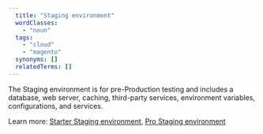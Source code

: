 ```yaml
---
  title: "Staging environment"
  wordClasses:
    - "noun"
  tags:
    - "cloud"
    - "magento"
  synonyms: []
  relatedTerms: []
---
```

The Staging environment is for pre-Production testing and includes a database, web server, caching, third-party services, environment variables, configurations, and services.

Learn more:
[Starter Staging environment](https://devdocs.magento.com/cloud/architecture/starter-architecture.html#cloud-arch-stage),
[Pro Staging environment](https://devdocs.magento.com/cloud/architecture/pro-architecture.html)
